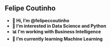 <H2>Felipe Coutinho</H2><b>

- 👋 Hi, I’m @felipeccoutinho
- 👀 I’m interested in Data Science and Python
- 📊 I'm working with Business Intelligence
- 🌱 I’m currently learning Machine Learning


<!---
felipeccoutinho/felipeccoutinho is a ✨ special ✨ repository because its `README.md` (this file) appears on your GitHub profile.
You can click the Preview link to take a look at your changes.
--->
